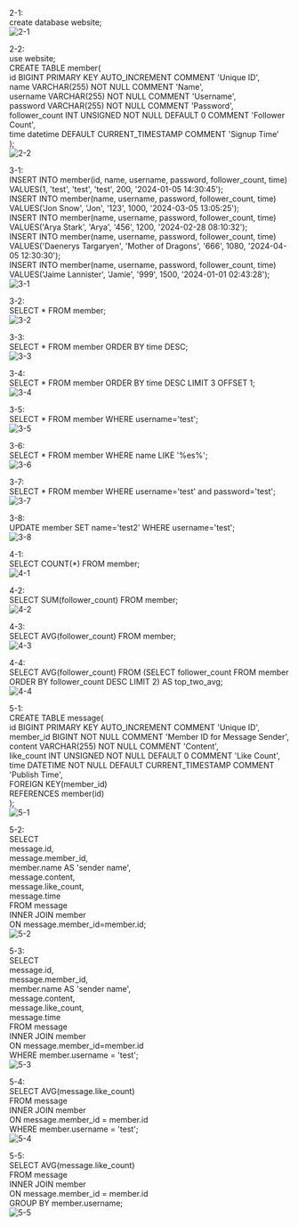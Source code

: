 2-1:<br>
create database website;<br>
![2-1](https://github.com/jamyyu/wehelp_stage1/assets/103821947/b1d04494-8b9d-47e3-a594-a24c3e04df08
)<br>

2-2:<br>
use website;<br>
CREATE TABLE member(<br>
    id BIGINT PRIMARY KEY AUTO_INCREMENT COMMENT 'Unique ID',<br>
    name VARCHAR(255) NOT NULL COMMENT 'Name',<br>
    username VARCHAR(255) NOT NULL COMMENT 'Username',<br>
    password VARCHAR(255) NOT NULL COMMENT 'Password',<br>
    follower_count INT UNSIGNED NOT NULL DEFAULT 0 COMMENT 'Follower Count',<br>
    time datetime DEFAULT CURRENT_TIMESTAMP COMMENT 'Signup Time'<br>
);<br>
![2-2](https://github.com/jamyyu/wehelp_stage1/assets/103821947/a50fa586-e6f0-4f6d-a3fd-b3f4bef383d3
)<br>

3-1:<br>
INSERT INTO member(id, name, username, password, follower_count, time) VALUES(1, 'test', 'test', 'test', 200, '2024-01-05 14:30:45');<br>
INSERT INTO member(name, username, password, follower_count, time) VALUES('Jon Snow', 'Jon', '123', 1000, '2024-03-05 13:05:25');<br>
INSERT INTO member(name, username, password, follower_count, time) VALUES('Arya Stark', 'Arya', '456', 1200, '2024-02-28 08:10:32');<br>
INSERT INTO member(name, username, password, follower_count, time) VALUES('Daenerys Targaryen', 'Mother of Dragons', '666', 1080, '2024-04-05 12:30:30');<br>
INSERT INTO member(name, username, password, follower_count, time) VALUES('Jaime Lannister', 'Jamie', '999', 1500, '2024-01-01 02:43:28');<br>
![3-1](https://github.com/jamyyu/wehelp_stage1/assets/103821947/b7987a9f-721a-4162-913e-c98d597c2088
)<br>

3-2:<br>
SELECT * FROM member;<br>
![3-2](https://github.com/jamyyu/wehelp_stage1/assets/103821947/46e0b005-8f04-413e-bdad-4ac4cf2446cd)<br>

3-3:<br>
SELECT * FROM member ORDER BY time DESC;<br>
![3-3](https://github.com/jamyyu/wehelp_stage1/assets/103821947/0b0f6b9e-8b2f-4581-83db-fdca426632d3)<br>

3-4:<br>
SELECT * FROM member ORDER BY time DESC LIMIT 3 OFFSET 1;<br>
![3-4](https://github.com/jamyyu/wehelp_stage1/assets/103821947/d5f75dd1-c7f7-481b-9fb3-de4e5e33d017)<br>

3-5:<br>
SELECT * FROM member WHERE username='test';<br>
![3-5](https://github.com/jamyyu/wehelp_stage1/assets/103821947/7e45baf9-6f28-44f9-9da0-eb843c3d02fd)<br>

3-6:<br>
SELECT * FROM member WHERE name LIKE '%es%';<br>
![3-6](https://github.com/jamyyu/wehelp_stage1/assets/103821947/e9e6513d-e332-4ed3-ab8c-3038309c0115)<br>

3-7:<br>
SELECT * FROM member WHERE username='test' and password='test';<br>
![3-7](https://github.com/jamyyu/wehelp_stage1/assets/103821947/0c03237a-ec43-4787-a27f-63b92fcfb9a3)<br>

3-8:<br>
UPDATE member SET name='test2' WHERE username='test';<br>
![3-8](https://github.com/jamyyu/wehelp_stage1/assets/103821947/bf5fa30a-9de8-465f-9727-0dcbedace909)<br>

4-1:<br>
SELECT COUNT(*) FROM member;<br>
![4-1](https://github.com/jamyyu/wehelp_stage1/assets/103821947/b47b2639-6188-4d14-a52b-b5f8278aad8d)<br>

4-2:<br>
SELECT SUM(follower_count) FROM member;<br>
![4-2](https://github.com/jamyyu/wehelp_stage1/assets/103821947/bfee4392-d7d4-47b5-a808-db9b3bdf1bf7)<br>

4-3:<br>
SELECT AVG(follower_count) FROM member;<br>
![4-3](https://github.com/jamyyu/wehelp_stage1/assets/103821947/e5c915dc-fb9a-49ca-b252-0e3af4e2bf19)<br>

4-4:<br>
SELECT AVG(follower_count) FROM (SELECT follower_count FROM member ORDER BY follower_count DESC LIMIT 2) AS top_two_avg;<br>
![4-4](https://github.com/jamyyu/wehelp_stage1/assets/103821947/b11ddda1-aa5c-4608-bf05-2c5b8240242c)<br>

5-1:<br>
CREATE TABLE message(<br>
    id BIGINT PRIMARY KEY AUTO_INCREMENT COMMENT 'Unique ID',<br>
    member_id BIGINT NOT NULL COMMENT 'Member ID for Message Sender',<br>
    content VARCHAR(255) NOT NULL COMMENT 'Content',<br>
    like_count INT UNSIGNED NOT NULL DEFAULT 0 COMMENT 'Like Count',<br>
    time DATETIME NOT NULL DEFAULT CURRENT_TIMESTAMP COMMENT 'Publish Time',<br>
    FOREIGN KEY(member_id)<br>
    REFERENCES member(id)<br>
);<br>
![5-1](https://github.com/jamyyu/wehelp_stage1/assets/103821947/85baedf1-7e3d-4dbb-b256-16c2edc13894)<br>

5-2:<br>
SELECT<br>
message.id,<br>
message.member_id,<br>
member.name AS 'sender name',<br>
message.content,<br>
message.like_count,<br>
message.time<br>
FROM message<br>
INNER JOIN member<br>
ON message.member_id=member.id;<br>
![5-2](https://github.com/jamyyu/wehelp_stage1/assets/103821947/183ee60c-7497-4969-8554-930128e32c0b)<br>

5-3:<br>
SELECT<br>
message.id,<br>
message.member_id,<br>
member.name AS 'sender name',<br>
message.content,<br>
message.like_count,<br>
message.time<br>
FROM message<br>
INNER JOIN member<br>
ON message.member_id=member.id<br>
WHERE member.username = 'test';<br>
![5-3](https://github.com/jamyyu/wehelp_stage1/assets/103821947/dfd14a2f-a25a-4468-ab64-4b2e7ce39381)<br>

5-4:<br>
SELECT AVG(message.like_count)<br>
FROM message<br>
INNER JOIN member<br>
ON message.member_id = member.id<br>
WHERE member.username = 'test';<br>
![5-4](https://github.com/jamyyu/wehelp_stage1/assets/103821947/94b55ff0-7f86-4e5b-83b4-9e4f7ff60049)<br>

5-5:<br>
SELECT AVG(message.like_count)<br>
FROM message<br>
INNER JOIN member<br>
ON message.member_id = member.id<br>
GROUP BY member.username;<br>
![5-5](https://github.com/jamyyu/wehelp_stage1/assets/103821947/a198acae-7fc4-44cb-bf7c-e5d1dfcbd26f)<br>





 


